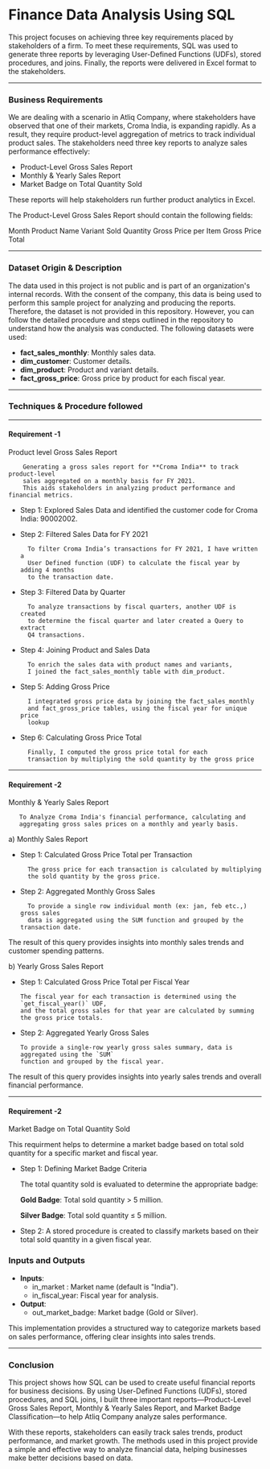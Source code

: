

# Finance Data Analysis Using SQL

This project focuses on achieving three key requirements placed by stakeholders of a firm. To meet these requirements, SQL was used to generate three reports by leveraging User-Defined Functions (UDFs), stored procedures, and joins. Finally, the reports were delivered in Excel format to the stakeholders.

---

### Business Requirements

We are dealing with a scenario in Atliq Company, where stakeholders have observed that one of their markets, Croma India, is expanding rapidly. As a result, they require product-level aggregation of metrics to track individual product sales. The stakeholders need three key reports to analyze sales performance effectively:
- Product-Level Gross Sales Report
- Monthly & Yearly Sales Report
- Market Badge on Total Quantity Sold
  
These reports will help stakeholders run further product analytics in Excel.

The Product-Level Gross Sales Report should contain the following fields:

Month
Product Name
Variant
Sold Quantity
Gross Price per Item
Gross Price Total


---

### Dataset Origin & Description

The data used in this project is not public and is part of an organization's internal records. With the consent of the company, this data is being used to perform this sample project for analyzing and producing the reports. Therefore, the dataset is not provided in this repository. However, you can follow the detailed procedure and steps outlined in the repository to understand how the analysis was conducted.
The following datasets were used:

- **fact_sales_monthly**: Monthly sales data.
- **dim_customer**: Customer details.
- **dim_product**: Product and variant details.
- **fact_gross_price**: Gross price by product for each fiscal year.

---

### Techniques & Procedure followed

---

#### Requirement -1 

Product level Gross Sales Report

        Generating a gross sales report for **Croma India** to track product-level 
        sales aggregated on a monthly basis for FY 2021. 
        This aids stakeholders in analyzing product performance and financial metrics.

- Step 1: Explored Sales Data and identified the customer code for Croma India: 90002002.
  
- Step 2: Filtered Sales Data for FY 2021

        To filter Croma India’s transactions for FY 2021, I have written a
        User Defined function (UDF) to calculate the fiscal year by adding 4 months
        to the transaction date.

- Step 3: Filtered Data by Quarter

        To analyze transactions by fiscal quarters, another UDF is created
        to determine the fiscal quarter and later created a Query to extract
        Q4 transactions.

- Step 4: Joining Product and Sales Data

        To enrich the sales data with product names and variants,
        I joined the fact_sales_monthly table with dim_product. 

- Step 5: Adding Gross Price

        I integrated gross price data by joining the fact_sales_monthly
        and fact_gross_price tables, using the fiscal year for unique price
        lookup

- Step 6: Calculating Gross Price Total

        Finally, I computed the gross price total for each
        transaction by multiplying the sold quantity by the gross price


---


#### Requirement -2

Monthly & Yearly Sales Report

       To Analyze Croma India's financial performance, calculating and 
       aggregating gross sales prices on a monthly and yearly basis.

a) Monthly Sales Report

- Step 1: Calculated Gross Price Total per Transaction

        The gross price for each transaction is calculated by multiplying
        the sold quantity by the gross price. 

- Step 2: Aggregated Monthly Gross Sales

        To provide a single row individual month (ex: jan, feb etc.,) gross sales
        data is aggregated using the SUM function and grouped by the transaction date.

The result of this query provides insights into monthly sales trends and customer spending patterns.


b) Yearly Gross Sales Report


- Step 1: Calculated Gross Price Total per Fiscal Year

      The fiscal year for each transaction is determined using the `get_fiscal_year()` UDF,
      and the total gross sales for that year are calculated by summing the gross price totals.  

- Step 2: Aggregated Yearly Gross Sales

      To provide a single-row yearly gross sales summary, data is aggregated using the `SUM`
      function and grouped by the fiscal year.
  
The result of this query provides insights into yearly sales trends and overall financial performance.

---


#### Requirement -2

Market Badge on Total Quantity Sold

This requirment helps to determine a market badge based on total sold quantity for a 
specific market and fiscal year.  


- Step 1: Defining Market Badge Criteria

   The total quantity sold is evaluated to determine the appropriate badge:
  
  **Gold Badge**: Total sold quantity > 5 million.
  
  **Silver Badge**: Total sold quantity ≤ 5 million.  

- Step 2: A stored procedure is created to classify markets based on their total sold quantity 
in a given fiscal year.  
   

### Inputs and Outputs

- **Inputs**:
  - in_market : Market name (default is "India").
  - in_fiscal_year: Fiscal year for analysis.
- **Output**:
  - out_market_badge: Market badge (Gold or Silver).

This implementation provides a structured way to categorize markets based on sales performance,
offering clear insights into sales trends.


---

### Conclusion

This project shows how SQL can be used to create useful financial reports for business decisions. By using User-Defined Functions (UDFs), stored procedures, and SQL joins, I built three important reports—Product-Level Gross Sales Report, Monthly & Yearly Sales Report, and Market Badge Classification—to help Atliq Company analyze sales performance.

With these reports, stakeholders can easily track sales trends, product performance, and market growth. The methods used in this project provide a simple and effective way to analyze financial data, helping businesses make better decisions based on data.
